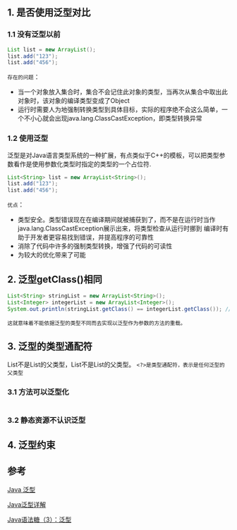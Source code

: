 ## 1. 是否使用泛型对比

### 1.1 没有泛型以前
```java
List list = new ArrayList();
list.add("123");
list.add("456");
```
`存在的问题`：
* 当一个对象放入集合时，集合不会记住此对象的类型，当再次从集合中取出此对象时，该对象的编译类型变成了Object
* 运行时需要人为地强制转换类型到具体目标，实际的程序绝不会这么简单，一个不小心就会出现java.lang.ClassCastException，即类型转换异常

### 1.2 使用泛型
泛型是对Java语言类型系统的一种扩展，有点类似于C++的模板，可以把类型参数看作是使用参数化类型时指定的类型的一个占位符.
```java
List<String> list = new ArrayList<String>();
list.add("123");
list.add("456");
```
`优点`：
* 类型安全。类型错误现在在编译期间就被捕获到了，而不是在运行时当作java.lang.ClassCastException展示出来，将类型检查从运行时挪到
编译时有助于开发者更容易找到错误，并提高程序的可靠性
* 消除了代码中许多的强制类型转换，增强了代码的可读性
* 为较大的优化带来了可能

## 2. 泛型getClass()相同
```java
List<String> stringList = new ArrayList<String>();
List<Integer> integerList = new ArrayList<Integer>();
System.out.println(stringList.getClass() == integerList.getClass()); // true
```
`这就意味着不能依据泛型的类型不同而去实现以泛型作为参数的方法的重载。`

## 3. 泛型的类型通配符
List<Object>不是List<String>的父类型，List<Integer>不是List<Number>的父类型。
`<?>是类型通配符，表示是任何泛型的父类型`

### 3.1 方法可以泛型化
```java

```

### 3.2 静态资源不认识泛型


## 4. 泛型约束<T extends Object>


## 参考
[Java 泛型](http://wiki.jikexueyuan.com/project/java-special-topic/generic.html)  

[Java泛型详解](http://www.importnew.com/24029.html)  

[Java语法糖（3）：泛型](http://www.importnew.com/22529.html)
